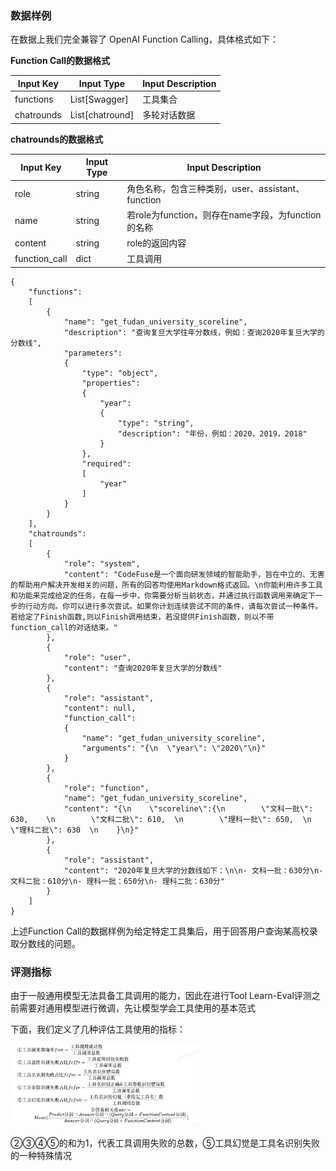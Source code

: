 ### 数据样例
在数据上我们完全兼容了 OpenAI Function Calling，具体格式如下：

**Function Call的数据格式**

| Input Key | Input Type | Input Description |
| --- | --- | --- |
| functions | List[Swagger] | 工具集合 |
| chatrounds | List[chatround] | 多轮对话数据 |

**chatrounds的数据格式**

| Input Key | Input Type | Input Description |
| --- | --- | --- |
| role | string | 角色名称，包含三种类别，user、assistant、function |
| name | string | 若role为function，则存在name字段，为function的名称 |
| content | string | role的返回内容 |
| function_call | dict | 工具调用 |

```
{
    "functions":
    [
        {
            "name": "get_fudan_university_scoreline",
            "description": "查询复旦大学往年分数线，例如：查询2020年复旦大学的分数线",
            "parameters":
            {
                "type": "object",
                "properties":
                {
                    "year":
                    {
                        "type": "string",
                        "description": "年份，例如：2020，2019，2018"
                    }
                },
                "required":
                [
                    "year"
                ]
            }
        }
    ],
    "chatrounds":
    [
        {
            "role": "system",
            "content": "CodeFuse是一个面向研发领域的智能助手，旨在中立的、无害的帮助用户解决开发相关的问题，所有的回答均使用Markdown格式返回。\n你能利用许多工具和功能来完成给定的任务，在每一步中，你需要分析当前状态，并通过执行函数调用来确定下一步的行动方向。你可以进行多次尝试。如果你计划连续尝试不同的条件，请每次尝试一种条件。若给定了Finish函数,则以Finish调用结束，若没提供Finish函数，则以不带function_call的对话结束。"
        },
        {
            "role": "user",
            "content": "查询2020年复旦大学的分数线"
        },
        {
            "role": "assistant",
            "content": null,
            "function_call":
            {
                "name": "get_fudan_university_scoreline",
                "arguments": "{\n  \"year\": \"2020\"\n}"
            }
        },
        {
            "role": "function",
            "name": "get_fudan_university_scoreline",
            "content": "{\n    \"scoreline\":{\n        \"文科一批\": 630,    \n        \"文科二批\": 610,  \n        \"理科一批\": 650,  \n        \"理科二批\": 630  \n    }\n}"
        },
        {
            "role": "assistant",
            "content": "2020年复旦大学的分数线如下：\n\n- 文科一批：630分\n- 文科二批：610分\n- 理科一批：650分\n- 理科二批：630分"
        }
    ]
}
```

上述Function Call的数据样例为给定特定工具集后，用于回答用户查询某高校录取分数线的问题。


### 评测指标
由于一般通用模型无法具备工具调用的能力，因此在进行Tool Learn-Eval评测之前需要对通用模型进行微调，先让模型学会工具使用的基本范式

下面，我们定义了几种评估工具使用的指标：

<img src="../images/toolLearning_performance_metrics.png" style="width: 60%;" id="title-icon">

②③④⑤的和为1，代表工具调用失败的总数，⑤工具幻觉是工具名识别失败的一种特殊情况